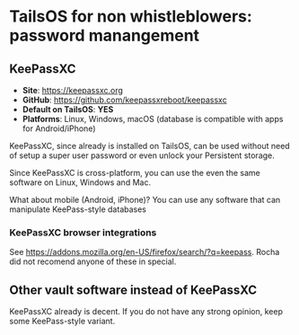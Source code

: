 # TailsOS for non whistleblowers: password manangement

## KeePassXC
- **Site**: <https://keepassxc.org>
- **GitHub**: <https://github.com/keepassxreboot/keepassxc>
- **Default on TailsOS**: **YES**
- **Platforms**: Linux, Windows, macOS (database is compatible with apps for
  Android/iPhone)

KeePassXC, since already is installed on TailsOS, can be used without need of
setup a super user password or even unlock your Persistent storage.

Since KeePassXC is cross-platform, you can use the even the same software on
Linux, Windows and Mac.

What about mobile (Android, iPhone)? You can use any software that can
manipulate KeePass-style databases

### KeePassXC browser integrations
See <https://addons.mozilla.org/en-US/firefox/search/?q=keepass>. Rocha did not
recomend anyone of these in special.

## Other vault software instead of KeePassXC
KeePassXC already is decent. If you do not have any strong opinion, keep some
KeePass-style variant.